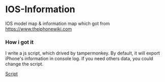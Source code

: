 # IOS-Information
IOS model map &amp; information map which got from https://www.theiphonewiki.com


### How i got it
I write a js script, which drived by tampermonkey. By default, it will export iPhone's information in console log. If you need others data, you could change the script.

[Script](https://greasyfork.org/zh-CN/scripts/386673-export-ios-information)
